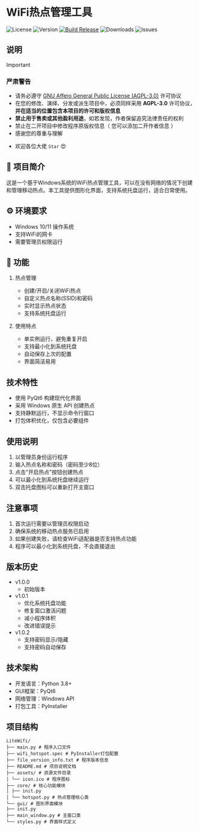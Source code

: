 # WiFi热点管理工具

![License](https://img.shields.io/github/license/GalacticDevOps/LiteWifi)
![Version](https://img.shields.io/github/v/release/GalacticDevOps/LiteWifi)
[![Build Release](https://github.com/GalacticDevOps/LiteWifi/actions/workflows/release.yml/badge.svg)](https://github.com/GalacticDevOps/LiteWifi/actions/workflows/release.yml)
![Downloads](https://img.shields.io/github/downloads/GalacticDevOps/LiteWifi/latest/total.svg)
![Issues](https://img.shields.io/github/issues/GalacticDevOps/LiteWifi)

## 说明

> [!IMPORTANT]
>
> ### 严肃警告
>
> - 请务必遵守 [GNU Affero General Public License (AGPL-3.0)](https://www.gnu.org/licenses/agpl-3.0.html) 许可协议
> - 在您的修改、演绎、分发或派生项目中，必须同样采用 **AGPL-3.0** 许可协议，**并在适当的位置包含本项目的许可和版权信息**
> - **禁止用于售卖或其他盈利用途**，如若发现，作者保留追究法律责任的权利
> - 禁止在二开项目中修改程序原版权信息（ 您可以添加二开作者信息 ）
> - 感谢您的尊重与理解

- 欢迎各位大佬 `Star` 😍

## 👀 项目简介

这是一个基于Windows系统的WiFi热点管理工具，可以在没有网络的情况下创建和管理移动热点。本工具提供图形化界面，支持系统托盘运行，适合日常使用。

## ⚙️ 环境要求
- Windows 10/11 操作系统
- 支持WiFi的网卡
- 需要管理员权限运行

## 🎉 功能
1. 热点管理
   - 创建/开启/关闭WiFi热点
   - 自定义热点名称(SSID)和密码
   - 实时显示热点状态
   - 支持系统托盘运行

2. 使用特点
   - 单实例运行，避免重复开启
   - 支持最小化到系统托盘
   - 自动保存上次的配置
   - 界面简洁易用

## 技术特性
- 使用 PyQt6 构建现代化界面
- 采用 Windows 原生 API 创建热点
- 支持静默运行，不显示命令行窗口
- 打包体积优化，仅包含必要组件

## 使用说明
1. 以管理员身份运行程序
2. 输入热点名称和密码（密码至少8位）
3. 点击"开启热点"按钮创建热点
4. 可以最小化到系统托盘继续运行
5. 双击托盘图标可以重新打开主窗口

## 注意事项
1. 首次运行需要以管理员权限启动
2. 确保系统的移动热点服务已启用
3. 如果创建失败，请检查WiFi适配器是否支持热点功能
4. 程序可以最小化到系统托盘，不会直接退出

## 版本历史
- v1.0.0
  - 初始版本
- v1.0.1
  - 优化系统托盘功能
  - 修复窗口激活问题
  - 减小程序体积
  - 改进错误提示
- v1.0.2
  - 支持密码显示/隐藏
  - 支持密码自动保存


## 技术架构
- 开发语言：Python 3.8+
- GUI框架：PyQt6
- 网络管理：Windows API
- 打包工具：PyInstaller

## 项目结构
```
LiteWifi/
├── main.py # 程序入口文件
├── wifi_hotspot.spec # PyInstaller打包配置
├── file_version_info.txt # 程序版本信息
├── README.md # 项目说明文档
├── assets/ # 资源文件目录
│ └── icon.ico # 程序图标
├── core/ # 核心功能模块
│ ├── init.py
│ └── hotspot.py # 热点管理核心类
└── gui/ # 图形界面模块
├── init.py
├── main_window.py # 主窗口类
└── styles.py # 界面样式定义
```